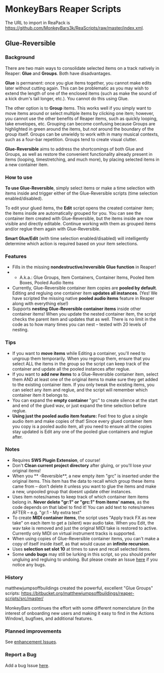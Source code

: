 # MonkeyBars Reaper Scripts

The URL to import in ReaPack is https://github.com/MonkeyBars3k/ReaScripts/raw/master/index.xml.


## Glue-Reversible

### Background

There are two main ways to consolidate selected items on a track natively in Reaper: **Glue** and **Groups**. Both have disadvantages. 

**Glue** is permanent: once you glue items together, you cannot make edits later without cutting again. This can be problematic as you may wish to extend the length of one of the enclosed items (such as make the sound of a kick drum's tail longer, etc.). You cannot do this using Glue.

The other option is to **Group** items. This works well if you simply want to  move items around or select multiple items by clicking one item; however, you cannot use the other benefits of Reaper items, such as quickly looping, take envelopes, etc. Grouping can become confusing because Groups are highlighted in green around the items, but *not* around the boundary of the group itself. Groups can be unwieldy to work with in many musical contexts, such as a four-bar repetition. Groups tend to create visual clutter.

**Glue-Reversible** aims to address the shortcomings of both Glue and Groups, as well as restore the convenient functionality already present in items (looping, timestretching, and much more), by placing selected items in a new container item.

### How to use

**To use Glue-Reversible**, simply select items or make a time selection with items inside and trigger either of the Glue-Reversible scripts (time selection enabled/disabled).

To edit your glued items, the **Edit** script opens the created container item; the items inside are automatically grouped for you. You can see the container item created with Glue-Reversible, but the items inside are now visible and directly editable. Continue working with them as grouped items and/or reglue them again with Glue-Reversible. 

**Smart Glue/Edit** (with time selection enabled/disabled) will intelligently determine which action is required based on your item selections.

### Features
- Fills in the missing **nondestructive/reversible Glue function** in Reaper!
- - A.k.a.: Glue Groups, Item Containers, Container Items, Pooled Item Boxes, Pooled Audio Items
- Currently, Glue-Reversible container item copies are **pooled by default**. Editing and regluing one container item **updates all instances**. (Yes! We have scripted the missing native **pooled audio items** feature in Reaper along with everything else!)
- Supports **nesting Glue-Reversible container items** inside other container items! When you update the nested container item, the script checks the parent item and updates that as well. There is no limit in the code as to how many times you can nest – tested with 20 levels of nesting.

### Tips
- If you want to **move items** while Editing a container, you'll need to ungroup them temporarily. When you regroup them, ensure that you select ALL the items in the group so the script can keep track of the container and update all the pooled instances after reglue.
- If you want to **add new items** to a Glue-Reversible container item, select them AND at least one of the original items to make sure they get added to the existing container item. If you only tweak the existing items, you can select any item and reglue, and the script will remember which container item it belongs to.
- You can expand the **empty container** "grc" to create silence at the start and end of the glued wav, or just expand the time selection before reglue.
- **Using just the pooled audio item feature:** Feel free to glue a single audio item and make copies of that! Since every glued container item you copy is a pooled audio item, all you need to ensure all the copies stay updated is Edit any one of the pooled glue containers and reglue after.

### Notes
- Requires **SWS Plugin Extension**, of course!
- Don't **Clean current project directory** after gluing, or you'll lose your original items!
- When you **
-Reversible**, a new empty item "grc" is inserted under the original items. This item has the data to recall which group these items came from – don't delete it unless you want to glue the items and make a new, unpooled group that doesnt update other instances.
- Uses item notes/names to keep track of which container item items belong in. **Never delete "gr:1" or "grc:1" from items' names**, as the code depends on that label to find it! You can add text to notes/names AFTER – e.g. "gr:1 - My extra text"
- To create **MIDI container items**, the script uses "Apply track FX as new take" on each item to get a (silent) wav audio take. When you Edit, the wav take is removed and just the original MIDI take is restored to active. Currently only MIDI on virtual instrument tracks is supported.
- When using copies of Glue-Reversible container items, you can't make a copy of itself inside itself, as that would cause an **infinite recursion**.
- Uses **selection set slot 10** at times to save and recall selected items. 
- Some **undo bugs** may still be lurking in this script, so you should prefer ungluing and regluing to undoing. But please create an Issue [here](https://github.com/MonkeyBars3k/ReaScripts/issues/new) if you notice any bugs.
 
### History

matthewjumpsoffbuildings created the powerful, excellent "Glue Groups" scripts: https://bitbucket.org/matthewjumpsoffbuildings/reaper-scripts/src/master/

MonkeyBars continues the effort with some different nomenclature (in the interest of onboarding new users and making it easy to find in the Actions Window), bugfixes, and additional features.


### Planned improvements
See [enhancement Issues](https://github.com/MonkeyBars3k/ReaScripts/issues?q=is%3Aissue+is%3Aopen+label%3Aenhancement).

### Report a Bug
Add a bug Issue [here](https://github.com/MonkeyBars3k/ReaScripts/issues/new).
